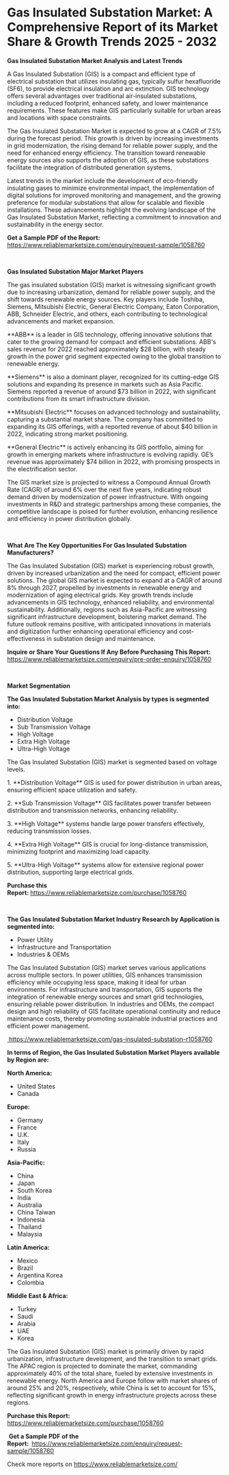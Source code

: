 <p><h1>Gas Insulated Substation Market: A Comprehensive Report of its Market Share & Growth Trends 2025 - 2032</h1></p><p><strong>Gas Insulated Substation Market Analysis and Latest Trends</strong></p>
<p><p>A Gas Insulated Substation (GIS) is a compact and efficient type of electrical substation that utilizes insulating gas, typically sulfur hexafluoride (SF6), to provide electrical insulation and arc extinction. GIS technology offers several advantages over traditional air-insulated substations, including a reduced footprint, enhanced safety, and lower maintenance requirements. These features make GIS particularly suitable for urban areas and locations with space constraints.</p><p>The Gas Insulated Substation Market is expected to grow at a CAGR of 7.5% during the forecast period. This growth is driven by increasing investments in grid modernization, the rising demand for reliable power supply, and the need for enhanced energy efficiency. The transition toward renewable energy sources also supports the adoption of GIS, as these substations facilitate the integration of distributed generation systems. </p><p>Latest trends in the market include the development of eco-friendly insulating gases to minimize environmental impact, the implementation of digital solutions for improved monitoring and management, and the growing preference for modular substations that allow for scalable and flexible installations. These advancements highlight the evolving landscape of the Gas Insulated Substation Market, reflecting a commitment to innovation and sustainability in the energy sector.</p></p>
<p><strong>Get a Sample PDF of the Report:&nbsp;</strong> <a href="https://www.reliablemarketsize.com/enquiry/request-sample/1058760?utm_campaign=2386&utm_medium=2&utm_source=Github&utm_content=ia&utm_term=16022025&utm_id=gas-insulated-substation">https://www.reliablemarketsize.com/enquiry/request-sample/1058760</a></p>
<p>&nbsp;</p>
<p><strong>Gas Insulated Substation Major Market Players</strong></p>
<p><p>The gas insulated substation (GIS) market is witnessing significant growth due to increasing urbanization, demand for reliable power supply, and the shift towards renewable energy sources. Key players include Toshiba, Siemens, Mitsubishi Electric, General Electric Company, Eaton Corporation, ABB, Schneider Electric, and others, each contributing to technological advancements and market expansion.</p><p>**ABB** is a leader in GIS technology, offering innovative solutions that cater to the growing demand for compact and efficient substations. ABB's sales revenue for 2022 reached approximately $28 billion, with steady growth in the power grid segment expected owing to the global transition to renewable energy.</p><p>**Siemens** is also a dominant player, recognized for its cutting-edge GIS solutions and expanding its presence in markets such as Asia Pacific. Siemens reported a revenue of around $73 billion in 2022, with significant contributions from its smart infrastructure division.</p><p>**Mitsubishi Electric** focuses on advanced technology and sustainability, capturing a substantial market share. The company has committed to expanding its GIS offerings, with a reported revenue of about $40 billion in 2022, indicating strong market positioning.</p><p>**General Electric** is actively enhancing its GIS portfolio, aiming for growth in emerging markets where infrastructure is evolving rapidly. GE’s revenue was approximately $74 billion in 2022, with promising prospects in the electrification sector.</p><p>The GIS market size is projected to witness a Compound Annual Growth Rate (CAGR) of around 6% over the next five years, indicating robust demand driven by modernization of power infrastructure. With ongoing investments in R&D and strategic partnerships among these companies, the competitive landscape is poised for further evolution, enhancing resilience and efficiency in power distribution globally.</p></p>
<p>&nbsp;</p>
<p><strong>What Are The Key Opportunities For Gas Insulated Substation Manufacturers?</strong></p>
<p><p>The Gas Insulated Substation (GIS) market is experiencing robust growth, driven by increased urbanization and the need for compact, efficient power solutions. The global GIS market is expected to expand at a CAGR of around 8% through 2027, propelled by investments in renewable energy and modernization of aging electrical grids. Key growth trends include advancements in GIS technology, enhanced reliability, and environmental sustainability. Additionally, regions such as Asia-Pacific are witnessing significant infrastructure development, bolstering market demand. The future outlook remains positive, with anticipated innovations in materials and digitization further enhancing operational efficiency and cost-effectiveness in substation design and maintenance.</p></p>
<p><strong>Inquire or Share Your Questions If Any Before Purchasing This Report:</strong> <a href="https://www.reliablemarketsize.com/enquiry/pre-order-enquiry/1058760?utm_campaign=2386&utm_medium=2&utm_source=Github&utm_content=ia&utm_term=16022025&utm_id=gas-insulated-substation">https://www.reliablemarketsize.com/enquiry/pre-order-enquiry/1058760</a></p>
<p>&nbsp;</p>
<p><strong>Market Segmentation</strong></p>
<p><strong>The Gas Insulated Substation Market Analysis by types is segmented into:</strong></p>
<p><ul><li>Distribution Voltage</li><li>Sub Transmission Voltage</li><li>High Voltage</li><li>Extra High Voltage</li><li>Ultra-High Voltage</li></ul></p>
<p><p>The Gas Insulated Substation (GIS) market is segmented based on voltage levels. </p><p>1. **Distribution Voltage** GIS is used for power distribution in urban areas, ensuring efficient space utilization and safety.</p><p>2. **Sub Transmission Voltage** GIS facilitates power transfer between distribution and transmission networks, enhancing reliability.</p><p>3. **High Voltage** systems handle large power transfers effectively, reducing transmission losses.</p><p>4. **Extra High Voltage** GIS is crucial for long-distance transmission, minimizing footprint and maximizing load capacity.</p><p>5. **Ultra-High Voltage** systems allow for extensive regional power distribution, supporting large electrical grids.</p></p>
<p><strong>Purchase this Report:&nbsp;</strong><a href="https://www.reliablemarketsize.com/purchase/1058760?utm_campaign=2386&utm_medium=2&utm_source=Github&utm_content=ia&utm_term=16022025&utm_id=gas-insulated-substation">https://www.reliablemarketsize.com/purchase/1058760</a></p>
<p>&nbsp;</p>
<p><strong>The Gas Insulated Substation Market Industry Research by Application is segmented into:</strong></p>
<p><ul><li>Power Utility</li><li>Infrastructure and Transportation</li><li>Industries & OEMs</li></ul></p>
<p><p>The Gas Insulated Substation (GIS) market serves various applications across multiple sectors. In power utilities, GIS enhances transmission efficiency while occupying less space, making it ideal for urban environments. For infrastructure and transportation, GIS supports the integration of renewable energy sources and smart grid technologies, ensuring reliable power distribution. In industries and OEMs, the compact design and high reliability of GIS facilitate operational continuity and reduce maintenance costs, thereby promoting sustainable industrial practices and efficient power management.</p></p>
<p><a href="https://www.reliablemarketsize.com/gas-insulated-substation-r1058760?utm_campaign=2386&utm_medium=2&utm_source=Github&utm_content=ia&utm_term=16022025&utm_id=gas-insulated-substation">&nbsp;https://www.reliablemarketsize.com/gas-insulated-substation-r1058760</a></p>
<p><strong>In terms of Region, the Gas Insulated Substation Market Players available by Region are:</strong></p>
<p>
    <p> <strong> North America: </strong>
        <ul>
            <li>United States</li>
            <li>Canada</li>
        </ul>
        </p> 
    <p> <strong> Europe: </strong>
        <ul>
            <li>Germany</li>
            <li>France</li>
            <li>U.K.</li>
            <li>Italy</li>
            <li>Russia</li>
        </ul>
        </p> 
    <p> <strong> Asia-Pacific: </strong>
        <ul>
            <li>China</li>
            <li>Japan</li>
            <li>South Korea</li>
            <li>India</li>
            <li>Australia</li>
            <li>China Taiwan</li>
            <li>Indonesia</li>
            <li>Thailand</li>
            <li>Malaysia</li>
        </ul>
        </p> 
    <p> <strong> Latin America: </strong>
        <ul>
            <li>Mexico</li>
            <li>Brazil</li>
            <li>Argentina Korea</li>
            <li>Colombia</li>
        </ul>
        </p> 
    <p> <strong> Middle East & Africa: </strong>
        <ul>
            <li>Turkey</li>
            <li>Saudi</li>
            <li>Arabia</li>
            <li>UAE</li>
            <li>Korea</li>
        </ul>
    </p>
    </p>
<p><p>The Gas Insulated Substation (GIS) market is primarily driven by rapid urbanization, infrastructure development, and the transition to smart grids. The APAC region is projected to dominate the market, commanding approximately 40% of the total share, fueled by extensive investments in renewable energy. North America and Europe follow with market shares of around 25% and 20%, respectively, while China is set to account for 15%, reflecting significant growth in energy infrastructure projects across these regions.</p></p>
<p><strong>Purchase this Report: </strong><a href="https://www.reliablemarketsize.com/purchase/1058760?utm_campaign=2386&utm_medium=2&utm_source=Github&utm_content=ia&utm_term=16022025&utm_id=gas-insulated-substation">https://www.reliablemarketsize.com/purchase/1058760</a></p>
<p>&nbsp;<strong>Get a Sample PDF of the Report:&nbsp;&nbsp;</strong><a href="https://www.reliablemarketsize.com/enquiry/request-sample/1058760?utm_campaign=2386&utm_medium=2&utm_source=Github&utm_content=ia&utm_term=16022025&utm_id=gas-insulated-substation">https://www.reliablemarketsize.com/enquiry/request-sample/1058760</a></p>
<p><strong></strong></p>
<p>Check more reports on <a href="https://www.reliablemarketsize.com/?utm_campaign=2386&utm_medium=2&utm_source=Github&utm_content=ia&utm_term=16022025&utm_id=gas-insulated-substation">https://www.reliablemarketsize.com/</a></p>